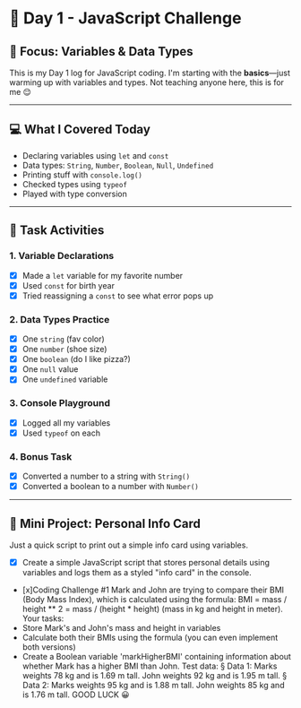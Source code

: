 # 📅 Day 1 - JavaScript Challenge  
## 🔹 Focus: Variables & Data Types

This is my Day 1 log for JavaScript coding. I'm starting with the **basics**—just warming up with variables and types. Not teaching anyone here, this is for me 😌

---

## 💻 What I Covered Today

- Declaring variables using `let` and `const`
- Data types: `String`, `Number`, `Boolean`, `Null`, `Undefined`
- Printing stuff with `console.log()`
- Checked types using `typeof`
- Played with type conversion

---

## 🧪 Task Activities

### 1. Variable Declarations
- [x] Made a `let` variable for my favorite number
- [x] Used `const` for birth year
- [x] Tried reassigning a `const` to see what error pops up

### 2. Data Types Practice
- [x] One `string` (fav color)
- [x] One `number` (shoe size)
- [x] One `boolean` (do I like pizza?)
- [x] One `null` value
- [x] One `undefined` variable

### 3. Console Playground
- [x] Logged all my variables
- [x] Used `typeof` on each

### 4. Bonus Task
- [x] Converted a number to a string with `String()`
- [x] Converted a boolean to a number with `Number()`

---

## 🧾 Mini Project: Personal Info Card

Just a quick script to print out a simple info card using variables.

- [x] Create a simple JavaScript script that stores personal details using variables and logs them as a styled "info card" in the console.
  

- [x]Coding Challenge #1
Mark and John are trying to compare their BMI (Body Mass Index), which is
calculated using the formula:
BMI = mass / height ** 2 = mass / (height * height) (mass in kg
and height in meter).
Your tasks:
- Store Mark's and John's mass and height in variables
- Calculate both their BMIs using the formula (you can even implement both
versions)
- Create a Boolean variable 'markHigherBMI' containing information about
whether Mark has a higher BMI than John.
Test data:
§ Data 1: Marks weights 78 kg and is 1.69 m tall. John weights 92 kg and is 1.95
m tall.
§ Data 2: Marks weights 95 kg and is 1.88 m tall. John weights 85 kg and is 1.76
m tall.
GOOD LUCK 😀
